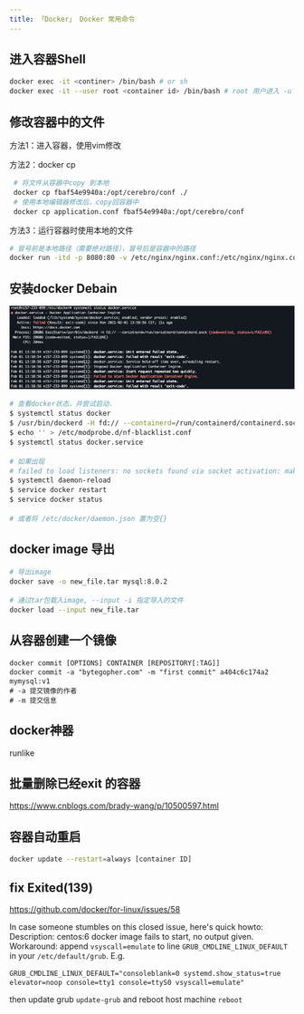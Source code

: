 ```yaml
---
title: 「Docker」 Docker 常用命令
---
```




## 进入容器Shell

```sh
docker exec -it <continer> /bin/bash # or sh
docker exec -it --user root <container id> /bin/bash # root 用户进入 -u root
```

## 修改容器中的文件

方法1：进入容器，使用vim修改

方法2：docker cp

```sh
 # 将文件从容器中copy 到本地
 docker cp fbaf54e9940a:/opt/cerebro/conf ./
 # 使用本地编辑器修改后，copy回容器中
 docker cp application.conf fbaf54e9940a:/opt/cerebro/conf
```

方法3：运行容器时使用本地的文件

```sh
# 冒号前是本地路径（需要绝对路径），冒号后是容器中的路径
docker run -itd -p 8080:80 -v /etc/nginx/nginx.conf:/etc/nginx/nginx.conf --name=webtest nginx:latest
```







## 安装docker Debain

![image-20210201140242908](dock_tips/image-20210201140242908.png)

```sh
# 查看docker状态，并尝试启动.
$ systemctl status docker
$ /usr/bin/dockerd -H fd:// --containerd=/run/containerd/containerd.sock
$ echo '' > /etc/modprobe.d/nf-blacklist.conf
$ systemctl status docker.service

# 如果出现
# failed to load listeners: no sockets found via socket activation: make sure the service was started by systemd
$ systemctl daemon-reload
$ service docker restart
$ service docker status

# 或者将 /etc/docker/daemon.json 置为空{}
```





## docker image 导出

```sh
# 导出image
docker save -o new_file.tar mysql:8.0.2

# 通过tar包载入image, --input -i 指定导入的文件
docker load --input new_file.tar

```



## 从容器创建一个镜像

````shell
docker commit [OPTIONS] CONTAINER [REPOSITORY[:TAG]]
docker commit -a "bytegopher.com" -m "first commit" a404c6c174a2  mymysql:v1
# -a 提交镜像的作者
# -m 提交信息
````







## docker神器

runlike



## 批量删除已经exit 的容器

https://www.cnblogs.com/brady-wang/p/10500597.html



## 容器自动重启

```sh
docker update --restart=always [container ID]
```





## fix Exited(139)

https://github.com/docker/for-linux/issues/58

In case someone stumbles on this closed issue, here's quick howto:
Description: centos:6 docker image fails to start, no output given.
Workaround: append `vsyscall=emulate` to line `GRUB_CMDLINE_LINUX_DEFAULT` in your `/etc/default/grub`. E.g.

```
GRUB_CMDLINE_LINUX_DEFAULT="consoleblank=0 systemd.show_status=true elevator=noop console=tty1 console=ttyS0 vsyscall=emulate"
```

then update grub
`update-grub`
and reboot host machine
`reboot`



